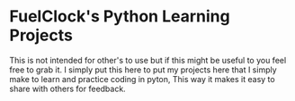 
# FuelClock's Python Learning Projects

This is not intended for other's to use but if this might be useful to you feel free to grab it.
I simply put this here to put my projects here that I simply make to learn and practice coding in pyton, This way it makes it easy to share with others for feedback.
